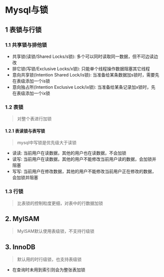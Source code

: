# Mysql与锁
## 1 表锁与行锁
### 1.1 共享锁与排他锁
* 共享锁(读锁/Shared Locks/s锁): 多个可以同时读取同一数据，但不可边读边改
* 排它锁(写锁/Exclusive Locks/x锁): 只能单个线程操作数据阻塞其它线程
* 意向共享锁(Intention Shared Lock/is锁): 当准备给某条数据加s锁时，需要先在表级添加一个is锁
* 意向独占所(Intention Exclusive Lock/ix锁): 当准备给某条记录加x锁时，先在表级添加一个ix锁
### 1.2 表锁
> 对整个表进行加锁
#### 1.2.1 表读锁与表写锁
> mysql中写锁是优先级大于读锁
* 读读: 当前用户在读数据，其他的用户也在读数据，不会加锁
* 读写: 当前用户在读数据，其他的用户不能修改当前用户读的数据，会加锁并阻塞
* 写写: 当前用户在修改数据，其他的用户不能修改当前用户正在修改的数据，会加锁并阻塞
### 1.3 行锁
> 比表锁的控制粒度更细，对表中的行数据加锁
## 2. MyISAM
> MyISAM默认使用表级锁，不支持行级锁
## 3. InnoDB
> 默认用的时行级锁，也支持表级锁 
* 在查询时未用到索引则会为整张表加锁
